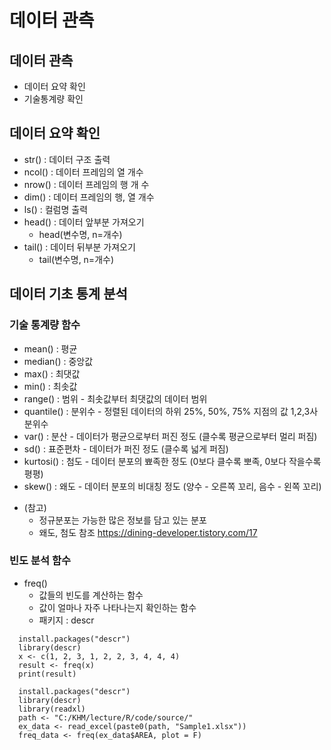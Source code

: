 # 데이터 관측

## 데이터 관측
- 데이터 요약 확인
- 기술통계량 확인


## 데이터 요약 확인
- str()     : 데이터 구조 출력
- ncol()    : 데이터 프레임의 열 개수
- nrow()    : 데이터 프레임의 행 개 수
- dim()     : 데이터 프레임의 행, 열 개수
- ls()      : 컬럼명 출력
- head()    : 데이터 앞부분 가져오기
    - head(변수명, n=개수)
- tail()    : 데이터 뒤부분 가져오기
    - tail(변수명, n=개수)



## 데이터 기초 통계 분석
### 기술 통계량 함수
- mean()          : 평균
- median()        : 중앙값
- max()           : 최댓값
- min()           : 최솟값
- range()         : 범위      - 최솟값부터 최댓값의 데이터 범위
- quantile()      : 분위수    - 정렬된 데이터의 하위 25%, 50%, 75% 지점의 값 1,2,3사분위수 
- var()           : 분산      - 데이터가 평균으로부터 퍼진 정도 (클수록 평균으로부터 멀리 퍼짐)
- sd()            : 표준편차  - 데이터가 퍼진 정도 (클수록 넓게 퍼짐)
- kurtosi()       : 첨도      - 데이터 분포의 뾰족한 정도 (0보다 클수록 뽀족, 0보다 작을수록 평평)
- skew()          : 왜도      - 데이터 분포의 비대칭 정도 (양수 - 오른쪽 꼬리, 음수 - 왼쪽 꼬리)


* (참고)
  - 정규분포는 가능한 많은 정보를 담고 있는 분포
  - 왜도, 첨도 참조 https://dining-developer.tistory.com/17


### 빈도 분석 함수
- freq()         
  - 값들의 빈도를 계산하는 함수 
  - 값이 얼마나 자주 나타나는지 확인하는 함수
  - 패키지 : descr
```
  install.packages("descr")
  library(descr)
  x <- c(1, 2, 3, 1, 2, 2, 3, 4, 4, 4)
  result <- freq(x)
  print(result)
```

```
  install.packages("descr")
  library(descr)
  library(readxl)
  path <- "C:/KHM/lecture/R/code/source/"
  ex_data <- read_excel(paste0(path, "Sample1.xlsx"))
  freq_data <- freq(ex_data$AREA, plot = F)
```


